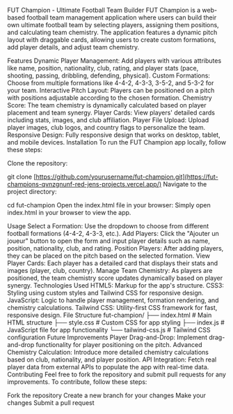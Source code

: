 FUT Champion - Ultimate Football Team Builder
FUT Champion is a web-based football team management application where users can build their own ultimate football team by selecting players, assigning them positions, and calculating team chemistry. The application features a dynamic pitch layout with draggable cards, allowing users to create custom formations, add player details, and adjust team chemistry.

Features
Dynamic Player Management: Add players with various attributes like name, position, nationality, club, rating, and player stats (pace, shooting, passing, dribbling, defending, physical).
Custom Formations: Choose from multiple formations like 4-4-2, 4-3-3, 3-5-2, and 5-3-2 for your team.
Interactive Pitch Layout: Players can be positioned on a pitch with positions adjustable according to the chosen formation.
Chemistry Score: The team chemistry is dynamically calculated based on player placement and team synergy.
Player Cards: View players' detailed cards including stats, images, and club affiliation.
Player File Upload: Upload player images, club logos, and country flags to personalize the team.
Responsive Design: Fully responsive design that works on desktop, tablet, and mobile devices.
Installation
To run the FUT Champion app locally, follow these steps:

Clone the repository:

git clone [https://github.com/yourusername/fut-champion.git](https://fut-champions-qvnzgnunf-red-jens-projects.vercel.app/)
Navigate to the project directory:

cd fut-champion
Open the index.html file in your browser: Simply open index.html in your browser to view the app.

Usage
Select a Formation: Use the dropdown to choose from different football formations (4-4-2, 4-3-3, etc.).
Add Players: Click the "Ajouter un joueur" button to open the form and input player details such as name, position, nationality, club, and rating.
Position Players: After adding players, they can be placed on the pitch based on the selected formation.
View Player Cards: Each player has a detailed card that displays their stats and images (player, club, country).
Manage Team Chemistry: As players are positioned, the team chemistry score updates dynamically based on player synergy.
Technologies Used
HTML5: Markup for the app's structure.
CSS3: Styling using custom styles and Tailwind CSS for responsive design.
JavaScript: Logic to handle player management, formation rendering, and chemistry calculations.
Tailwind CSS: Utility-first CSS framework for fast, responsive design.
File Structure
fut-champion/
├── index.html           # Main HTML structure
├── style.css            # Custom CSS for app styling
├── index.js             # JavaScript file for app functionality
└── tailwind-css.js      # Tailwind CSS configuration
Future Improvements
Player Drag-and-Drop: Implement drag-and-drop functionality for player positioning on the pitch.
Advanced Chemistry Calculation: Introduce more detailed chemistry calculations based on club, nationality, and player position.
API Integration: Fetch real player data from external APIs to populate the app with real-time data.
Contributing
Feel free to fork the repository and submit pull requests for any improvements. To contribute, follow these steps:

Fork the repository
Create a new branch for your changes
Make your changes
Submit a pull request

